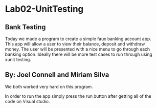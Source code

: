 # Lab02-UnitTesting

## Bank Testing

Today we made a program to create a simple faux banking account app. This app will allow a user to view their balance, deposit and withdraw money. 
The user will be presented with a nice menu to go through each banking option. Ideally there will be more test cases to run through using xunit testing. 

## By: Joel Connell and Miriam Silva

We both worked very hard on this program.

In order to run the app simply press the run button after getting all of the code on Visual studio.
